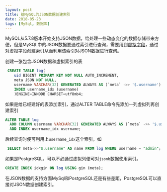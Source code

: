 ```yaml
---
layout: post
title: 给MySQL的JSON数据创建索引
date: 2018-05-23
tags: [MySql, 数据库]
---
```


MySQL从5.7.8版本开始支持JSON数据，给处理一些动态变化的数据存储带来方便，但是MySQL中的JSON数据要通过索引进行查询，需要用到[虚拟字段](https://dev.mysql.com/doc/refman/5.7/en/create-table-generated-columns.html)，通过对虚拟字段创建索引从而利用该索引对JSON数据进行查询。

创建一张包含JSON数据和虚拟索引的表

```sql
 CREATE TABLE log(
    uid BIGINT PRIMARY KEY NOT NULL AUTO_INCREMENT,
    meta JSON NOT NULL,
    username VARCHAR(32) GENERATED ALWAYS AS (`meta` ->> '$.username') VIRTUAL,
    INDEX username_idx (username)
    )ENGINE=INNODB CHARSET=utf8mb4;
```

如果是给已经建好的表添加索引，通过ALTER TABLE命令先添加一列虚拟列再创建索引

```sql
ALTER TABLE log 
  ADD COLUMN username VARCHAR(32) GENERATED ALWAYS AS (`meta` ->> '$.username') VIRTUAL
  ADD INDEX username_idx username;
```

后续查询时便可利用上`username_idx`这个索引，如

```sql
 SELECT meta->>"$.username" AS name FROM log WHERE username = "admin";
```

如果是PostgreSQL，可以不必通过虚拟列便可对`jsonb`数据使用索引。

```sql
CREATE INDEX idxgin ON log USING gin (meta);
```

在JSON数据的支持方面MySql和PostgreSQL还是有些差距，PostgreSQL可以直接对JSON数据创建索引。
